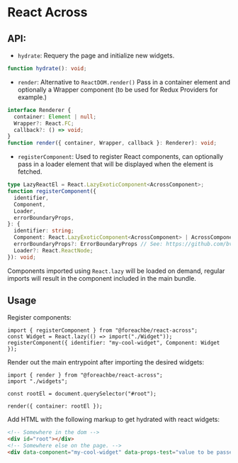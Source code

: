 # React Across

## API:

- `hydrate`: Requery the page and initialize new widgets.

```ts
function hydrate(): void;
```

- `render`: Alternative to `ReactDOM.render()`
  Pass in a container element and optionally a Wrapper component (to be used for Redux Providers for example.)

```ts
interface Renderer {
  container: Element | null;
  Wrapper?: React.FC;
  callback?: () => void;
}
function render({ container, Wrapper, callback }: Renderer): void;
```

- `registerComponent`: Used to register React components, can optionally pass in a loader element that will be displayed when the element is fetched.

```ts
type LazyReactEl = React.LazyExoticComponent<AcrossComponent>;
function registerComponent({
  identifier,
  Component,
  Loader,
  errorBoundaryProps,
}: {
  identifier: string;
  Component: React.LazyExoticComponent<AcrossComponent> | AcrossComponent;
  errorBoundaryProps?: ErrorBoundaryProps // See: https://github.com/bvaughn/react-error-boundary
  Loader?: React.ReactNode;
}): void;
```
Components imported using `React.lazy` will be loaded on demand, regular imports will result in the component included in the main bundle.

## Usage

Register components:

```tsx
import { registerComponent } from "@foreachbe/react-across";
const Widget = React.lazy(() => import("./Widget"));
registerComponent({ identifier: "my-cool-widget", Component: Widget });
```

Render out the main entrypoint after importing the desired widgets:

```tsx
import { render } from "@foreachbe/react-across";
import "./widgets";

const rootEl = document.querySelector("#root");

render({ container: rootEl });
```

Add HTML with the following markup to get hydrated with react widgets:

```html
<!-- Somewhere in the dom -->
<div id="root"></div>
<!-- Somewhere else on the page. -->
<div data-component="my-cool-widget" data-props-test="value to be passed to react"></div>
```
